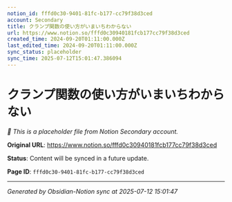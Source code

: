 ```yaml
---
notion_id: fffd0c30-9401-81fc-b177-cc79f38d3ced
account: Secondary
title: クランプ関数の使い方がいまいちわからない
url: https://www.notion.so/fffd0c30940181fcb177cc79f38d3ced
created_time: 2024-09-20T01:11:00.000Z
last_edited_time: 2024-09-20T01:11:00.000Z
sync_status: placeholder
sync_time: 2025-07-12T15:01:47.386094
---
```


# クランプ関数の使い方がいまいちわからない

*🔄 This is a placeholder file from Notion Secondary account.*

**Original URL**: https://www.notion.so/fffd0c30940181fcb177cc79f38d3ced

**Status**: Content will be synced in a future update.

**Page ID**: `fffd0c30-9401-81fc-b177-cc79f38d3ced`

---

*Generated by Obsidian-Notion sync at 2025-07-12 15:01:47*
